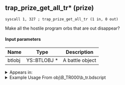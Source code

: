 ## trap_prize_get_all_tr* (prize)

`syscall 1, 327 ; trap_prize_get_all_tr (1 in, 0 out)`

Make all the hostile program orbs that are out disappear?

#### Input parameters
| Name | Type | Description
|------|------|------------
| btlobj   | YS::BTLOBJ *   | A battle object




<details>
	<summary>Appears in:</summary>
| filename | Entity (obj)
|----------|-------------
| obj\B_TR000\b_tr.bdscript       | ((B) Hostile Program)          

</details>

<details>
	<summary>Example Usage From obj\B_TR000\b_tr.bdscript</summary>
```
L10470:
 pushFromFSp 0
 syscall 1, 327 ; trap_prize_get_all_tr (1 in, 0 out)
 pushFromFSp 0
 pushImm 240
 pushImmf 60
 pushImm 3
 pushImm 0
 gosub 4, L9731
 pushFromFSp 0
 pushImm 240
 pushImm 241
 pushImmf 4
 gosub 4, L8109
 jz L10520
 pushFromFSp 0
 pushImm 241
 pushImm 3
 pushImm 0
 gosub 4, L8154
 jmp L10520
```
</details>

